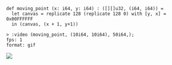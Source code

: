 ```futhark
def moving_point (x: i64, y: i64) : ([][]u32, (i64, i64)) =
  let canvas = replicate 128 (replicate 128 0) with [y, x] = 0x00FFFFFF
  in (canvas, (x + 1, y+1))
```

```
> :video (moving_point, (10i64, 10i64), 50i64,);
fps: 1
format: gif
```

![](video-img/f1a78d77be28ef1a5de76f71fe3a4b91-video.gif)
